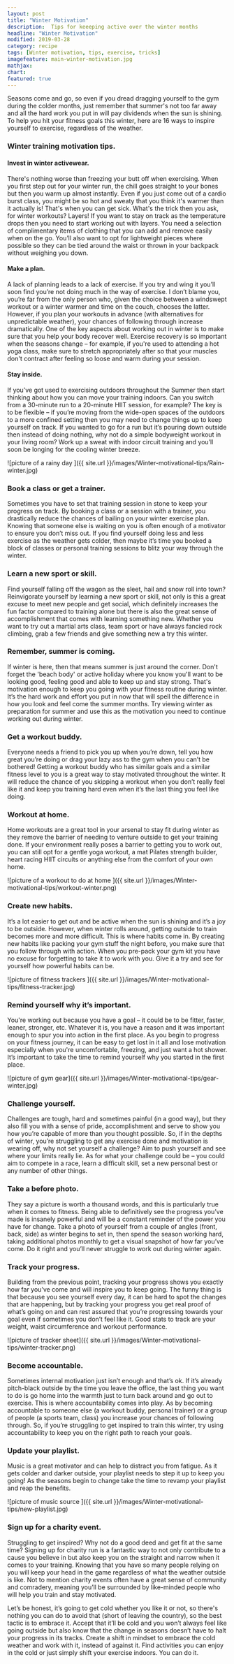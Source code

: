 ```yaml
---
layout: post
title: "Winter Motivation"
description:  Tips for keeeping active over the winter months
headline: "Winter Motivation"
modified: 2019-03-28
category: recipe
tags: [Winter motivation, tips, exercise, tricks]
imagefeature: main-winter-motivation.jpg
mathjax: 
chart:
featured: true
---
```

<style>

	

		.post-template .notepad-post-content > div:not(.notepad-post-title) p:first-child {

			    font-size: 1rem;
		
		}

		.notepad-post-title h1{

        	color: #e51843!important;
    	}

</style>


Seasons come and go, so even if you dread dragging yourself to the gym during the colder months, just remember that summer's not too far away and all the hard work you put in will pay dividends when the sun is shining.
To help you hit your fitness goals this winter, here are 16 ways to inspire yourself to exercise, regardless of the weather.

### Winter training motivation tips.


#### Invest in winter activewear.

There's nothing worse than freezing your butt off when exercising. When you first step out for your winter run, the chill goes straight to your bones but then you warm up almost instantly. Even if you just come out of a cardio burst class, you might be so hot and sweaty that you think it's warmer than it actually is! That's when you can get sick. What's the trick then you ask, for winter workouts? Layers!
If you want to stay on track as the temperature drops then you need to start working out with layers. You need a selection of complimentary items of clothing that you can add and remove easily when on the go. You’ll also want to opt for lightweight pieces where possible so they can be tied around the waist or thrown in your backpack without weighing you down.

#### Make a plan.

A lack of planning leads to a lack of exercise. If you try and wing it you’ll soon find you’re not doing much in the way of exercise. I don’t blame you, you’re far from the only person who, given the choice between a windswept workout or a winter warmer and time on the couch, chooses the latter. 
However, if you plan your workouts in advance (with alternatives for unpredictable weather), your chances of following through increase dramatically. One of the key aspects about working out in winter is to make sure that you help your body recover well. Exercise recovery is so important when the seasons change – for example, if you're used to attending a hot yoga class, make sure to stretch appropriately after so that your muscles don't contract after feeling so loose and warm during your session.


#### Stay inside.

If you’ve got used to exercising outdoors throughout the Summer then start thinking about how you can move your training indoors. Can you switch from a 30-minute run to a 20-minute HIIT session, for example?
The key is to be flexible – if you’re moving from the wide-open spaces of the outdoors to a more confined setting then you may need to change things up to keep yourself on track. 
If you wanted to go for a run but it’s pouring down outside then instead of doing nothing, why not do a simple bodyweight workout in your living room? Work up a sweat with indoor circuit training and you’ll soon be longing for the cooling winter breeze.

![picture of a rainy day ]({{ site.url }}/images/Winter-motivational-tips/Rain-winter.jpg)

### Book a class or get a trainer.

Sometimes you have to set that training session in stone to keep your progress on track. By booking a class or a session with a trainer, you drastically reduce the chances of bailing on your winter exercise plan.
Knowing that someone else is waiting on you is often enough of a motivator to ensure you don’t miss out. If you find yourself doing less and less exercise as the weather gets colder, then maybe it’s time you booked a block of classes or personal training sessions to blitz your way through the winter.

### Learn a new sport or skill.

Find yourself falling off the wagon as the sleet, hail and snow roll into town? Reinvigorate yourself by learning a new sport or skill, not only is this a great excuse to meet new people and get social, which definitely increases the fun factor compared to training alone but there is also the great sense of accomplishment that comes with learning something new.
Whether you want to try out a martial arts class, team sport or have always fancied rock climbing, grab a few friends and give something new a try this winter.

### Remember, summer is coming.

If winter is here, then that means summer is just around the corner.
Don't forget the 'beach body' or active holiday where you know you'll want to be looking good, feeling good and able to keep up and stay strong. That's motivation enough to keep you going with your fitness routine during winter. It’s the hard work and effort you put in now that will spell the difference in how you look and feel come the summer months.
Try viewing winter as preparation for summer and use this as the motivation you need to continue working out during winter.

### Get a workout buddy.

Everyone needs a friend to pick you up when you’re down, tell you how great you’re doing or drag your lazy ass to the gym when you can’t be bothered!
Getting a workout buddy who has similar goals and a similar fitness level to you is a great way to stay motivated throughout the winter. It will reduce the chance of you skipping a workout when you don’t really feel like it and keep you training hard even when it’s the last thing you feel like doing.

### Workout at home.

Home workouts are a great tool in your arsenal to stay fit during winter as they remove the barrier of needing to venture outside to get your training done. If your environment really poses a barrier to getting you to work out, you can still opt for a gentle yoga workout, a mat Pilates strength builder, heart racing HIIT circuits or anything else from the comfort of your own home.


![picture of a workout to do at home ]({{ site.url }}/images/Winter-motivational-tips/workout-winter.png)



### Create new habits.

It’s a lot easier to get out and be active when the sun is shining and it’s a joy to be outside. However, when winter rolls around, getting outside to train becomes more and more difficult.
This is where habits come in. By creating new habits like packing your gym stuff the night before, you make sure that you follow through with action. When you pre-pack your gym kit you have no excuse for forgetting to take it to work with you. Give it a try and see for yourself how powerful habits can be.


![picture of fitness trackers ]({{ site.url }}/images/Winter-motivational-tips/fitness-tracker.jpg)

### Remind yourself why it’s important.

You're working out because you have a goal – it could be to be fitter, faster, leaner, stronger, etc. Whatever it is, you have a reason and it was important enough to spur you into action in the first place.
As you begin to progress on your fitness journey, it can be easy to get lost in it all and lose motivation especially when you're uncomfortable, freezing, and just want a hot shower. It’s important to take the time to remind yourself why you started in the first place.


![picture of gym gear]({{ site.url }}/images/Winter-motivational-tips/gear-winter.jpg)


### Challenge yourself.
Challenges are tough, hard and sometimes painful (in a good way), but they also fill you with a sense of pride, accomplishment and serve to show you how you’re capable of more than you thought possible.
So, if in the depths of winter, you’re struggling to get any exercise done and motivation is wearing off, why not set yourself a challenge? Aim to push yourself and see where your limits really lie.
As for what your challenge could be – you could aim to compete in a race, learn a difficult skill, set a new personal best or any number of other things.



### Take a before photo.
    
They say a picture is worth a thousand words, and this is particularly true when it comes to fitness. Being able to definitively see the progress you’ve made is insanely powerful and will be a constant reminder of the power you have for change.
Take a photo of yourself from a couple of angles (front, back, side) as winter begins to set in, then spend the season working hard, taking additional photos monthly to get a visual snapshot of how far you’ve come. Do it right and you’ll never struggle to work out during winter again.


### Track your progress.

Building from the previous point, tracking your progress shows you exactly how far you’ve come and will inspire you to keep going.
The funny thing is that because you see yourself every day, it can be hard to spot the changes that are happening, but by tracking your progress you get real proof of what’s going on and can rest assured that you’re progressing towards your goal even if sometimes you don’t feel like it.
Good stats to track are your weight, waist circumference and workout performance.

![picture of tracker sheet]({{ site.url }}/images/Winter-motivational-tips/winter-tracker.png)

### Become accountable.

Sometimes internal motivation just isn’t enough and that’s ok. If it’s already pitch-black outside by the time you leave the office, the last thing you want to do is go home into the warmth just to turn back around and go out to exercise.
This is where accountability comes into play. As by becoming accountable to someone else (a workout buddy, personal trainer) or a group of people (a sports team, class) you increase your chances of following through. So, if you’re struggling to get inspired to train this winter, try using accountability to keep you on the right path to reach your goals.



### Update your playlist.

Music is a great motivator and can help to distract you from fatigue. As it gets colder and darker outside, your playlist needs to step it up to keep you going! As the seasons begin to change take the time to revamp your playlist and reap the benefits.


![picture of music source ]({{ site.url }}/images/Winter-motivational-tips/new-playlist.jpg)

### Sign up for a charity event.

Struggling to get inspired? Why not do a good deed and get fit at the same time?
Signing up for charity run is a fantastic way to not only contribute to a cause you believe in but also keep you on the straight and narrow when it comes to your training. Knowing that you have so many people relying on you will keep your head in the game regardless of what the weather outside is like.
Not to mention charity events often have a great sense of community and comradery, meaning you’ll be surrounded by like-minded people who will help you train and stay motivated. 


Let’s be honest, it’s going to get cold whether you like it or not, so there's nothing you can do to avoid that (short of leaving the country), so the best tactic is to embrace it. 
Accept that it’ll be cold and you won’t always feel like going outside but also know that the change in seasons doesn’t have to halt your progress in its tracks. Create a shift in mindset to embrace the cold weather and work with it, instead of against it. Find activities you can enjoy in the cold or just simply shift your exercise indoors. You can do it.










